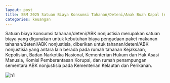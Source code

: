 ```yaml
---
layout: post
title: SBM 2025 Satuan Biaya Konsumsi Tahanan/Deteni/Anak Buah Kapal (ABK) Nonjustisia
categories: keuangan
---
```


Satuan biaya konsumsi tahanan/deteni/ABK nonjustisia merupakan satuan biaya yang digunakan untuk kebutuhan biaya pengadaan paket makanan tahanan/deteni/ABK nonjustisia, diberikan untuk tahanan/deteni/ABK nonjustisia yang antara lain berada pada rumah tahanan Kejaksaan, Kepolisian, Badan Narkotika Nasional, Kementerian Hukum dan Hak Asasi Manusia, Komisi Pemberantasan Korupsi, dan rumah penampungan sementara ABK nonjustisia pada Kementerian Kelautan dan Perikanan.


![h1](https://blogger.googleusercontent.com/img/b/R29vZ2xl/AVvXsEjjHMsMR0iWnOgjihzqrp1EyyqDgcLmnQjJJQfnAQvt2nZOm21ESmen6mSUSopZFL29t_CSSzJVPpPUyN5k7IrJ3IVK1ISrbwvASUoQi1nsSTUdQlHw1rNUjAnsTePfMSdWvaJbL1SrfdRjcKrLZdyfsJwhL6uh-4KsVHg9JsMgjKnjJA/s1600/SBM_2025_Page_080.jpg)